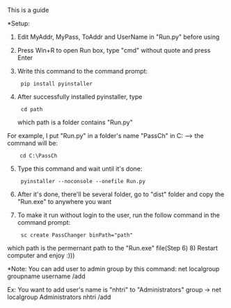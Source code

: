 This is a guide

*Setup:
1) Edit MyAddr, MyPass, ToAddr and UserName in "Run.py" before using
2) Press Win+R to open Run box, type "cmd" without quote and press Enter
3) Write this command to the command prompt:
		
		pip install pyinstaller 
4) After successfully installed pyinstaller, type 

		cd path
	which path is a folder contains "Run.py"
	
For example, I put "Run.py" in a folder's name "PassCh" in C: --> the command will be:

		cd C:\PassCh
5) Type this command and wait until it's done: 

		pyinstaller --noconsole --onefile Run.py
6) After it's done, there'll be several folder, go to "dist" folder and copy the "Run.exe" to anywhere you want
7) To make it run without login to the user, run the follow command in the command prompt: 

		sc create PassChanger binPath="path"
which path is the permernant path to the "Run.exe" file(Step 6)
8) Restart computer and enjoy :)))

*Note: 
You can add user to admin group by this command:
	net localgroup groupname username /add
	
Ex: You want to add user's name is "nhtri" to "Administrators" group
	-> net localgroup Administrators nhtri /add
